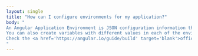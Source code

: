 ```yaml
---
layout: single
title: "How can I configure environments for my application?"
body: "
An Angular Application Environment is JSON configuration information that tells the build system which files to change when you use ng build and ng serve.<br/>
You can also create variables with different values in each of the environment files.<br/>
Check the <a href='https://angular.io/guide/build' target='blank'>official documentation</a> to understand more about the environment configuration.
"
---
```

